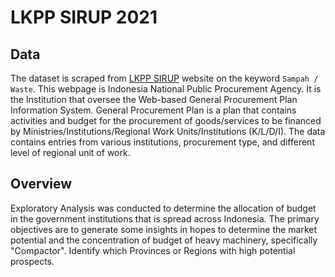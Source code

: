 # LKPP SIRUP 2021

## Data


The dataset is scraped from [LKPP SIRUP](https://sirup.lkpp.go.id/sirup/ro) website on the keyword `` Sampah / Waste ``. This webpage is Indonesia National Public Procurement Agency. It is the Institution that oversee the Web-based General Procurement Plan Information System. General Procurement Plan is a plan that contains activities and budget for the procurement of goods/services to be financed by Ministries/Institutions/Regional Work Units/Institutions (K/L/D/I).
The data contains entries from various institutions, procurement type, and different level of regional unit of work.

## Overview

Exploratory Analysis was conducted to determine the allocation of budget in the government institutions that is spread across Indonesia. The primary objectives are to generate some insights in hopes to determine the market potential and the concentration of budget of heavy machinery, specifically "Compactor". Identify which Provinces or Regions with high potential prospects.
